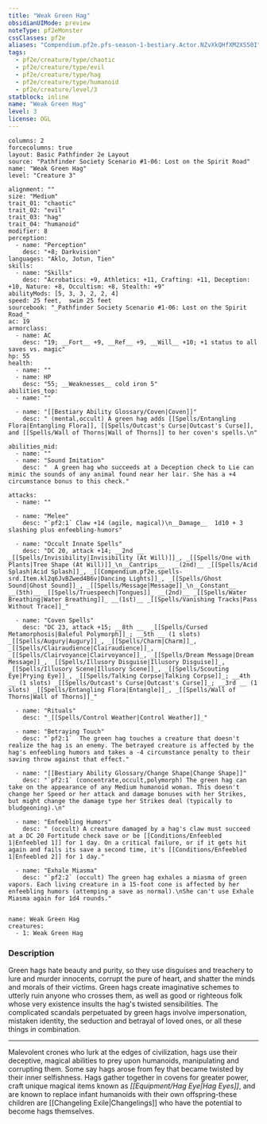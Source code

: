 ```yaml
---
title: "Weak Green Hag"
obsidianUIMode: preview
noteType: pf2eMonster
cssClasses: pf2e
aliases: "Compendium.pf2e.pfs-season-1-bestiary.Actor.NZvXkQHfXM2XS50I" 
tags:
  - pf2e/creature/type/chaotic
  - pf2e/creature/type/evil
  - pf2e/creature/type/hag
  - pf2e/creature/type/humanoid
  - pf2e/creature/level/3
statblock: inline
name: "Weak Green Hag"
level: 3
license: OGL
---
```


```statblock
columns: 2
forcecolumns: true
layout: Basic Pathfinder 2e Layout
source: "Pathfinder Society Scenario #1-06: Lost on the Spirit Road"
name: "Weak Green Hag"
level: "Creature 3"

alignment: ""
size: "Medium"
trait_01: "chaotic"
trait_02: "evil"
trait_03: "hag"
trait_04: "humanoid"
modifier: 8
perception:
  - name: "Perception"
    desc: "+8; Darkvision"
languages: "Aklo, Jotun, Tien"
skills:
  - name: "Skills"
    desc: "Acrobatics: +9, Athletics: +11, Crafting: +11, Deception: +10, Nature: +8, Occultism: +8, Stealth: +9"
abilityMods: [5, 3, 3, 2, 2, 4]
speed: 25 feet,  swim 25 feet
sourcebook: "_Pathfinder Society Scenario #1-06: Lost on the Spirit Road_"
ac: 19
armorclass:
  - name: AC
    desc: "19; __Fort__ +9, __Ref__ +9, __Will__ +10; +1 status to all saves vs. magic"
hp: 55
health:
  - name: ""
  - name: HP
    desc: "55; __Weaknesses__ cold iron 5"
abilities_top:
  - name: ""

  - name: "[[Bestiary Ability Glossary/Coven|Coven]]"
    desc: " (mental,occult) A green hag adds [[Spells/Entangling Flora|Entangling Flora]], [[Spells/Outcast's Curse|Outcast's Curse]], and [[Spells/Wall of Thorns|Wall of Thorns]] to her coven's spells.\n"

abilities_mid:
  - name: ""
  - name: "Sound Imitation"
    desc: "  A green hag who succeeds at a Deception check to Lie can mimic the sounds of any animal found near her lair. She has a +4 circumstance bonus to this check."

attacks:
  - name: ""

  - name: "Melee"
    desc: "`pf2:1` Claw +14 (agile, magical)\n__Damage__  1d10 + 3 slashing plus enfeebling-humors"

  - name: "Occult Innate Spells"
    desc: "DC 20, attack +14; __2nd __  _[[Spells/Invisibility|Invisibility (At Will)]]_, _[[Spells/One with Plants|Tree Shape (At Will)]]_\n__Cantrips__  __(2nd)__ _[[Spells/Acid Splash|Acid Splash]]_, _[[Compendium.pf2e.spells-srd.Item.kl2q6JvBZwed4B6v|Dancing Lights]]_, _[[Spells/Ghost Sound|Ghost Sound]]_, _[[Spells/Message|Message]]_\n__Constant__  __(5th)__ _[[Spells/Truespeech|Tongues]]_ __(2nd)__ _[[Spells/Water Breathing|Water Breathing]]_ __(1st)__ _[[Spells/Vanishing Tracks|Pass Without Trace]]_"

  - name: "Coven Spells"
    desc: "DC 23, attack +15; __8th __  _[[Spells/Cursed Metamorphosis|Baleful Polymorph]]_; __5th __ (1 slots) _[[Spells/Augury|Augury]]_, _[[Spells/Charm|Charm]]_, _[[Spells/Clairaudience|Clairaudience]]_, _[[Spells/Clairvoyance|Clairvoyance]]_, _[[Spells/Dream Message|Dream Message]]_, _[[Spells/Illusory Disguise|Illusory Disguise]]_, _[[Spells/Illusory Scene|Illusory Scene]]_, _[[Spells/Scouting Eye|Prying Eye]]_, _[[Spells/Talking Corpse|Talking Corpse]]_; __4th __ (1 slots) _[[Spells/Outcast's Curse|Outcast's Curse]]_; __3rd __ (1 slots) _[[Spells/Entangling Flora|Entangle]]_, _[[Spells/Wall of Thorns|Wall of Thorns]]_"

  - name: "Rituals"
    desc: "_[[Spells/Control Weather|Control Weather]]_"

  - name: "Betraying Touch"
    desc: "`pf2:1`  The green hag touches a creature that doesn't realize the hag is an enemy. The betrayed creature is affected by the hag's enfeebling humors and takes a -4 circumstance penalty to their saving throw against that effect."

  - name: "[[Bestiary Ability Glossary/Change Shape|Change Shape]]"
    desc: "`pf2:1` (concentrate,occult,polymorph) The green hag can take on the appearance of any Medium humanoid woman. This doesn't change her Speed or her attack and damage bonuses with her Strikes, but might change the damage type her Strikes deal (typically to bludgeoning).\n"

  - name: "Enfeebling Humors"
    desc: " (occult) A creature damaged by a hag's claw must succeed at a DC 20 Fortitude check save or be [[Conditions/Enfeebled 1|Enfeebled 1]] for 1 day. On a critical failure, or if it gets hit again and fails its save a second time, it's [[Conditions/Enfeebled 1|Enfeebled 2]] for 1 day."

  - name: "Exhale Miasma"
    desc: "`pf2:2` (occult) The green hag exhales a miasma of green vapors. Each living creature in a 15-foot cone is affected by her enfeebling humors (attemping a save as normal).\nShe can't use Exhale Miasma again for 1d4 rounds."
 
```

```encounter-table
name: Weak Green Hag
creatures:
  - 1: Weak Green Hag
```


### Description
Green hags hate beauty and purity, so they use disguises and treachery to lure and murder innocents, corrupt the pure of heart, and shatter the minds and morals of their victims. Green hags create imaginative schemes to utterly ruin anyone who crosses them, as well as good or righteous folk whose very existence insults the hag's twisted sensibilities. The complicated scandals perpetuated by green hags involve impersonation, mistaken identity, the seduction and betrayal of loved ones, or all these things in combination.

* * *

Malevolent crones who lurk at the edges of civilization, hags use their deceptive, magical abilities to prey upon humanoids, manipulating and corrupting them. Some say hags arose from fey that became twisted by their inner selfishness. Hags gather together in covens for greater power, craft unique magical items known as _[[Equipment/Hag Eye|Hag Eyes]]_, and are known to replace infant humanoids with their own offspring-these children are [[Changeling Exile|Changelings]] who have the potential to become hags themselves.

